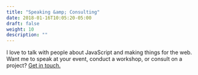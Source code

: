 ```yaml
---
title: "Speaking &amp; Consulting"
date: 2018-01-16T10:05:20-05:00
draft: false
weight: 10
description: ""
---
```


I love to talk with people about JavaScript and making things for the web. Want me to speak at your event, conduct a workshop, or consult on a project? [Get in touch.](/about)